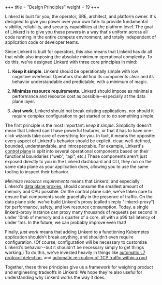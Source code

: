 +++
title = "Design Principles"
weight = 19
+++

Linkerd is built for you, the operator, SRE, architect, and platform owner. It's
designed to give you power over your own fate: to provide fundamental
visibility, reliability, and security capabilities at the platform level. The
goal of Linkerd is to give you these powers in a way that's uniform across all
code running in the entire compute environment, and totally independent of
application code or developer teams.

Since Linkerd is built for operators, this also means that Linkerd has do all
that while also imposing the absolute minimum operational complexity. To do
this, we've designed Linkerd with three core principles in mind:

1. **Keep it simple**. Linkerd should be operationally simple with low cognitive
   overhead. Operators should find its components clear and its behavior
   understandable and predictable, with a minimum of magic.

2. **Minimize resource requirements**. Linkerd should impose as minimal a
   performance and resource cost as possible--especially at the data plane
   layer.

3. **Just work**. Linkerd should not break existing applications, nor should it
   require complex configuration to get started or to do something simple.

The first principle is the most important: _keep it simple_. Simplicity doesn't
mean that Linkerd can't have powerful features, or that it has to have one-click
wizards take care of everything for you. In fact, it means the opposite: every
aspect of Linkerd's behavior should be explicit, clear, well-defined, bounded,
understandable, and introspectable. For example, Linkerd's
[control plane](/2/reference/architecture/#control-plane) is split into several
operational components based on their functional boundaries ("web”, "api”, etc.)
These components aren't just exposed directly to you in the Linkerd dashboard
and CLI, they run on the same data plane as your application does, allowing you
to use the same tooling to inspect their behavior.

_Minimize resource requirements_ means that Linkerd, and especially Linkerd's
[data plane proxies](/2/reference/architecture/#data-plane), should consume the
smallest amount of memory and CPU possible. On the control plane side, we've
taken care to ensure that components scale gracefully in the presence of
traffic. On the data plane side, we've build Linkerd's proxy (called simply
"linkerd-proxy”) for performance, safety, and low resource consumption. Today, a
single linkerd-proxy instance can proxy many thousands of requests per second in
under 10mb of memory and a quarter of a core, all with a p99 tail latency of
under 1ms. In the future, we can probably improve even that!

Finally, _just work_ means that adding Linkerd to a functioning Kubernetes
application shouldn't break anything, and shouldn't even require configuration.
(Of course, configuration will be necessary to customize Linkerd's behavior--but
it shouldn't be necessary simply to get things working.) To do this, we've
invested heavily in things like
[automatic L7 protocol detection](/2/features/protocol-detection/), and
[automatic re-routing of TCP traffic within a pod](/2/features/proxy-injection/).

Together, these three principles give us a framework for weighing product and
engineering tradeoffs in Linkerd. We hope they're also useful for understanding
why Linkerd works the way it does.
